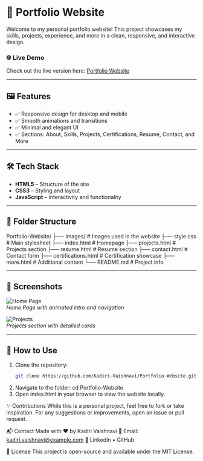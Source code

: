 # 💼 Portfolio Website

Welcome to my personal portfolio website! This project showcases my skills, projects, experience, and more in a clean, responsive, and interactive design.

### 🌐 Live Demo
Check out the live version here: [Portfolio Website](https://kadiri-vaishnavi.github.io/Portfolio-Website)

---

## 🖼️ Features

- ✅ Responsive design for desktop and mobile
- ✅ Smooth animations and transitions
- ✅ Minimal and elegant UI
- ✅ Sections: About, Skills, Projects, Certifications, Resume, Contact, and More

---

## 🛠️ Tech Stack

- **HTML5** – Structure of the site  
- **CSS3** – Styling and layout  
- **JavaScript** – Interactivity and functionality  

---

## 📁 Folder Structure

Portfolio-Website/ ├── images/ # Images used in the website ├── style.css # Main stylesheet ├── index.html # Homepage ├── projects.html # Projects section ├── resume.html # Resume section ├── contact.html # Contact form ├── certifications.html # Certification showcase ├── more.html # Additional content └── README.md # Project info


---

## 📸 Screenshots

![Home Page](images/screenshot-home.png)  
*Home Page with animated intro and navigation*

![Projects](images/screenshot-projects.png)  
*Projects section with detailed cards*

---

## 📌 How to Use

1. Clone the repository:
   ```bash
   git clone https://github.com/Kadiri-Vaishnavi/Portfolio-Website.git
2. Navigate to the folder:
   cd Portfolio-Website
3. Open index.html in your browser to view the website locally.



✨ Contributions
While this is a personal project, feel free to fork or take inspiration. For any suggestions or improvements, open an issue or pull request.

📬 Contact
Made with ❤️ by Kadiri Vaishnavi
📧 Email: kadiri.vaishnavi@example.com
🔗 LinkedIn • GitHub

📄 License
This project is open-source and available under the MIT License.
